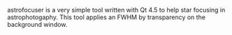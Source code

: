 astrofocuser is a very simple tool written with Qt 4.5 to help star focusing in astrophotogaphy. This tool applies an FWHM by transparency on the background window.